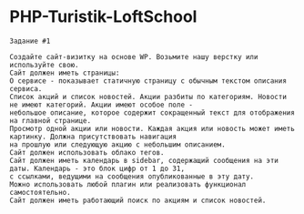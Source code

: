 # PHP-Turistik-LoftSchool
    
    Задание #1
    
    Создайте сайт-визитку на основе WP. Возьмите нашу верстку или используйте свою.
    Сайт должен иметь страницы:
    О сервисе - показывает статичную страницу с обычным текстом описания сервиса.
    Список акций и список новостей. Акции разбиты по категориям. Новости не имеют категорий. Акции имеют особое поле -
    небольшое описание, которое содержит сокращенный текст для отображения на главной странице.
    Просмотр одной акции или новости. Каждая акция или новость может иметь картинку. Должна присутствовать навигация
    на прошлую или следующую акцию c небольшим описанием.
    Сайт должен использовать облако тегов.
    Сайт должен иметь календарь в sidebar, содержащий сообщения на эти даты. Календарь - это блок цифр от 1 до 31,
    с ссылками, ведущими на сообщения опубликованные в эту дату.
    Можно использовать любой плагин или реализовать функционал самостоятельно.
    Сайт должен иметь работающий поиск по акциям и список новостей.